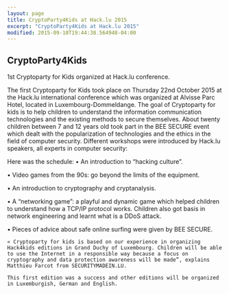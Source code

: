 ```yaml
---
layout: page
title: CryptoParty4Kids at Hack.lu 2015
excerpt: "CryptoParty4Kids at Hack.lu 2015"
modified: 2015-09-10T19:44:38.564948-04:00
---
```



CryptoParty4Kids
----------------


1st Cryptoparty for Kids organized at Hack.lu conference. 

  The first Cryptoparty for Kids took place on Thursday 22nd October 2015 at the Hack.lu international conference which was organized at Alvisse Parc Hotel, located in Luxembourg-Dommeldange.
	The goal of Cryptoparty for kids is to help children to understand the information communication technologies and the existing methods to secure themselves. About twenty children between 7 and 12 years old took part in the BEE SECURE event which dealt with the popularization of technologies and the ethics in the field of computer security.
Different workshops were introduced by Hack.lu speakers, all experts in computer security:


Here was the schedule:
•	An introduction to “hacking culture”.

•	Video games from the 90s: go beyond the limits of the equipment.

•	An introduction to cryptography and cryptanalysis.

•	A “networking game”: a playful and dynamic game which helped children to understand how a TCP/IP protocol works. Children also got basis in network engineering and learnt what is a DDoS attack.

•	Pieces of advice about safe online surfing were given by BEE SECURE.
 
	« Cryptoparty for kids is based on our experience in organizing Hack4kids editions in Grand Duchy of Luxembourg. Children will be able to use the Internet in a responsible way because a focus on cryptography and data protection awareness will be made”, explains Matthieu Farcot from SECURITYMADEIN.LU.
	
	This first edition was a success and other editions will be organized in Luxemburgish, German and English.
